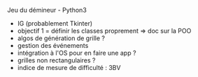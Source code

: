 Jeu du démineur - Python3

- IG (probablement Tkinter)
- objectif 1 = définir les classes proprement
	=> doc sur la POO
- algos de génération de grille ?
- gestion des événements
- intégration à l'OS pour en faire une app ?
- grilles non rectangulaires ?
- indice de mesure de difficulté : 3BV



